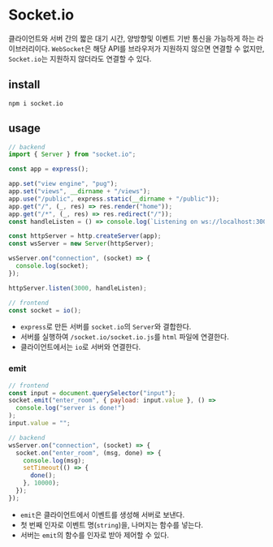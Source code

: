 # Socket.io

클라이언트와 서버 간의 짧은 대기 시간, 양방향및 이벤트 기반 통신을 가능하게 하는 라이브러리이다. `WebSocket`은 해당 API를 브라우저가 지원하지 않으면 연결할 수 없지만, `Socket.io`는 지원하지 않더라도 연결할 수 있다.

## install

`npm i socket.io`

## usage

```javascript
// backend
import { Server } from "socket.io";

const app = express();

app.set("view engine", "pug");
app.set("views", __dirname + "/views");
app.use("/public", express.static(__dirname + "/public"));
app.get("/", (_, res) => res.render("home"));
app.get("/*", (_, res) => res.redirect("/"));
const handleListen = () => console.log(`Listening on ws://localhost:3000`);

const httpServer = http.createServer(app);
const wsServer = new Server(httpServer);

wsServer.on("connection", (socket) => {
  console.log(socket);
});

httpServer.listen(3000, handleListen);

// frontend
const socket = io();
```

- `express`로 만든 서버를 `socket.io`의 `Server`와 결합한다.
- 서버를 실행하여 `/socket.io/socket.io.js`를 `html` 파일에 연결한다.
- 클라이언트에서는 `io`로 서버와 연결한다.

### emit

```javascript
// frontend
const input = document.querySelector("input");
socket.emit("enter_room", { payload: input.value }, () =>
  console.log("server is done!")
);
input.value = "";

// backend
wsServer.on("connection", (socket) => {
  socket.on("enter_room", (msg, done) => {
    console.log(msg);
    setTimeout(() => {
      done();
    }, 10000);
  });
});
```

- `emit`은 클라이언트에서 이벤트를 생성해 서버로 보낸다.
- 첫 번째 인자로 이벤트 명(`string`)을, 나머지는 함수를 넣는다.
- 서버는 `emit`의 함수를 인자로 받아 제어할 수 있다.
